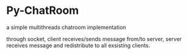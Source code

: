 # Py-ChatRoom
a simple multithreads chatroom implementation

through socket,
client receives/sends message from/to server,
server receives message and redistribute to all exsisting clients.
